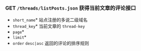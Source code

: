 ### GET `/threads/listPosts.json` 获得当前文章的评论接口
  - `short_name`* <String> 站点注册的多说二级域名
  - `thread_key`* <String> 当前文章的 `thread-key`
  - `page`* <String>
  - `limit`* <int>
  - `order` <String> `desc|asc` 返回的评论的排序规则
